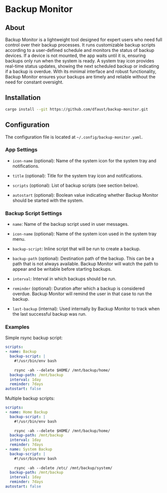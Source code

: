# Backup Monitor

## About

Backup Monitor is a lightweight tool designed for expert users who need full control over their backup processes. It runs customizable backup scripts according to a user-defined schedule and monitors the status of backup devices. If a device is not mounted, the app waits until it is, ensuring backups only run when the system is ready. A system tray icon provides real-time status updates, showing the next scheduled backup or indicating if a backup is overdue. With its minimal interface and robust functionality, Backup Monitor ensures your backups are timely and reliable without the need for constant oversight.

## Installation

```sh
cargo install --git https://github.com/dfaust/backup-monitor.git
```

## Configuration

The configuration file is located at `~/.config/backup-monitor.yaml`.

### App Settings

- `icon-name` (optional): Name of the system icon for the system tray and notifications.

- `title` (optional): Title for the system tray icon and notifications.

- `scripts` (optional): List of backup scripts (see section below).

- `autostart` (optional): Boolean value indicating whether Backup Monitor should be started with the system.

### Backup Script Settings

- `name`: Name of the backup script used in user messages.

- `icon-name` (optional): Name of the system icon used in the system tray menu.

- `backup-script`: Inline script that will be run to create a backup.

- `backup-path` (optional): Destination path of the backup. This can be a path that is not always available. Backup Monitor will watch the path to appear and be writable before starting backups.

- `interval`: Interval in which backups should be run.

- `reminder` (optional): Duration after which a backup is considered overdue. Backup Monitor will remind the user in that case to run the backup.

- `last-backup` (internal): Used internally by Backup Monitor to track when the last successful backup was run.

### Examples

Simple rsync backup script:

```yaml
scripts:
- name: Backup
  backup-script: |
    #!/usr/bin/env bash
    
    rsync -ah --delete $HOME/ /mnt/backup/home/
  backup-path: /mnt/backup
  interval: 1day
  reminder: 7days
autostart: false
```

Multiple backup scripts:

```yaml
scripts:
- name: Home Backup
  backup-script: |
    #!/usr/bin/env bash
    
    rsync -ah --delete $HOME/ /mnt/backup/home/
  backup-path: /mnt/backup
  interval: 1day
  reminder: 7days
- name: System Backup
  backup-script: |
    #!/usr/bin/env bash
    
    rsync -ah --delete /etc/ /mnt/backup/system/
  backup-path: /mnt/backup
  interval: 1day
  reminder: 7days
autostart: false
```
